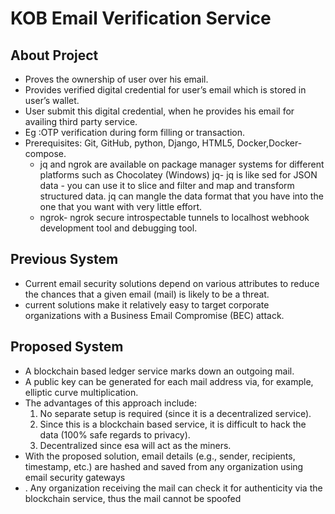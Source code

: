 # KOB Email Verification Service
##  About Project
 * Proves the ownership of user over his email.
 * Provides verified digital credential for user’s email which is stored in user’s wallet.
 * User submit this digital credential, when he provides his email for availing third party service.
 *  Eg :OTP verification during form filling or transaction.
 * Prerequisites: Git, GitHub, python, Django, HTML5, Docker,Docker-compose.
    * jq and ngrok are available on package manager systems for different platforms such as Chocolatey (Windows) 
      jq- jq is like sed for JSON data - you can use it to slice and filter and map and transform structured data.
      jq can mangle the data format that you have into the one that you want with very little effort.
    * ngrok- ngrok secure introspectable tunnels to localhost webhook development tool and debugging tool.
     
 ## Previous System
 * Current email security solutions depend on various attributes to reduce the chances that a given email (mail) is likely to be a threat.
 * current solutions make it relatively easy to target corporate organizations with a Business Email Compromise (BEC) attack.
 
 ## Proposed System
 *  A blockchain based ledger service marks down an outgoing mail.
 * A public key can be generated for each mail address via, for example, elliptic curve multiplication.
 * The advantages of this approach include:
     1. No separate setup is required (since it is a decentralized service).
     2. Since this is a blockchain based service, it is difficult to hack the data (100% safe regards to privacy).
     3. Decentralized since esa will act as the miners.
 * With the proposed solution, email details (e.g., sender, recipients, timestamp, etc.) are hashed and saved from any organization using email security gateways
 * . Any organization receiving the mail can check it for authenticity via the
blockchain service, thus the mail cannot be spoofed























